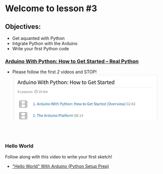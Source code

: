 # Welcome to lesson #3

## Objectives:
- Get aquanted with Python
- Intgrate Python with the Arduino
- Write your first Python code


### [Arduino With Python: How to Get Started – Real Python](https://realpython.com/courses/arduino-python/)
- Please follow the first _2_ videos and STOP!
![Screen Shot Showing Videos](https://github.com/StateFarm-STEM/pyinthesky/blob/main/lesson3/Getting_Started_With_Python.png)

<br><br>
### Hello World
Follow along with this video to write your first sketch!
- ["Hello World" With Arduino (Python Setup Prep)](https://www.youtube.com/watch?v=QSC-POqb9Kw)
